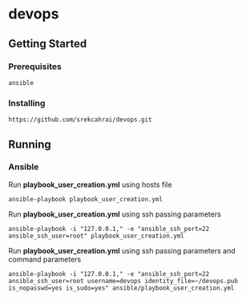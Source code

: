 # devops
## Getting Started

### Prerequisites
```
ansible
```

### Installing
```
https://github.com/srekcahrai/devops.git
```

## Running
### Ansible
Run **playbook_user_creation.yml** using hosts file
```
ansible-playbook playbook_user_creation.yml
```

Run **playbook_user_creation.yml** using ssh passing parameters
```
ansible-playbook -i "127.0.0.1," -e "ansible_ssh_port=22 ansible_ssh_user=root" playbook_user_creation.yml
```

Run **playbook_user_creation.yml** using ssh passing parameters and command parameters
```
ansible-playbook -i "127.0.0.1," -e "ansible_ssh_port=22 ansible_ssh_user=root username=devops identity_file=~/devops.pub is_nopasswd=yes is_sudo=yes" ansible/playbook_user_creation.yml
```
